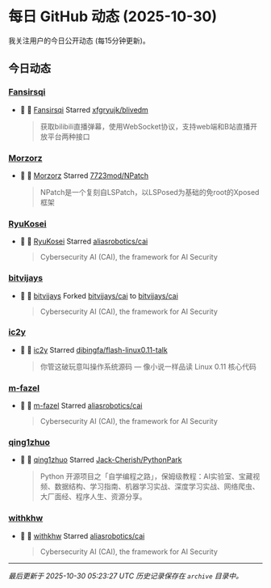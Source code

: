 # 每日 GitHub 动态 (2025-10-30)

我关注用户的今日公开动态 (每15分钟更新)。

## 今日动态

### [Fansirsqi](https://github.com/Fansirsqi)
- 🌟 👤 [Fansirsqi](https://github.com/Fansirsqi) Starred [xfgryujk/blivedm](https://github.com/xfgryujk/blivedm)
  > 获取bilibili直播弹幕，使用WebSocket协议，支持web端和B站直播开放平台两种接口

### [Morzorz](https://github.com/Morzorz)
- 🌟 👤 [Morzorz](https://github.com/Morzorz) Starred [7723mod/NPatch](https://github.com/7723mod/NPatch)
  > NPatch是一个复刻自LSPatch，以LSPosed为基础的免root的Xposed框架

### [RyuKosei](https://github.com/RyuKosei)
- 🌟 👤 [RyuKosei](https://github.com/RyuKosei) Starred [aliasrobotics/cai](https://github.com/aliasrobotics/cai)
  > Cybersecurity AI (CAI), the framework for AI Security

### [bitvijays](https://github.com/bitvijays)
- 🍴 👤 [bitvijays](https://github.com/bitvijays) Forked [bitvijays/cai](https://github.com/bitvijays/cai) to [bitvijays/cai](https://github.com/bitvijays/cai)
  > Cybersecurity AI (CAI), the framework for AI Security

### [ic2y](https://github.com/ic2y)
- 🌟 👤 [ic2y](https://github.com/ic2y) Starred [dibingfa/flash-linux0.11-talk](https://github.com/dibingfa/flash-linux0.11-talk)
  > 你管这破玩意叫操作系统源码 — 像小说一样品读 Linux 0.11 核心代码

### [m-fazel](https://github.com/m-fazel)
- 🌟 👤 [m-fazel](https://github.com/m-fazel) Starred [aliasrobotics/cai](https://github.com/aliasrobotics/cai)
  > Cybersecurity AI (CAI), the framework for AI Security

### [qing1zhuo](https://github.com/qing1zhuo)
- 🌟 👤 [qing1zhuo](https://github.com/qing1zhuo) Starred [Jack-Cherish/PythonPark](https://github.com/Jack-Cherish/PythonPark)
  > Python 开源项目之「自学编程之路」，保姆级教程：AI实验室、宝藏视频、数据结构、学习指南、机器学习实战、深度学习实战、网络爬虫、大厂面经、程序人生、资源分享。

### [withkhw](https://github.com/withkhw)
- 🌟 👤 [withkhw](https://github.com/withkhw) Starred [aliasrobotics/cai](https://github.com/aliasrobotics/cai)
  > Cybersecurity AI (CAI), the framework for AI Security


---
*最后更新于 2025-10-30 05:23:27 UTC*
*历史记录保存在 `archive` 目录中。*
